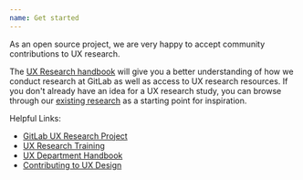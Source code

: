```yaml
---
name: Get started
---
```


As an open source project, we are very happy to accept community contributions to UX research.

The [UX Research handbook](https://about.gitlab.com/handbook/engineering/ux/ux-research) will give you a better understanding of how we conduct research at GitLab as well as access to UX research resources. If you don't already have an idea for a UX research study, you can browse through our [existing research](https://about.gitlab.com/handbook/engineering/ux/ux-research/#how-to-find-existing-research) as a starting point for inspiration.

Helpful Links:
* [GitLab UX Research Project](https://gitlab.com/gitlab-org/ux-research#about)
* [UX Research Training](https://about.gitlab.com/handbook/engineering/ux/ux-research/#ux-research-training)
* [UX Department Handbook](https://about.gitlab.com/handbook/engineering/ux/)
* [Contributing to UX Design](https://about.gitlab.com/community/contribute/ux-design/)
